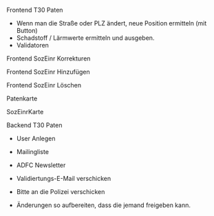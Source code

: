 
Frontend T30 Paten

* Wenn man die Straße oder PLZ ändert, neue Position ermitteln (mit Button)
* Schadstoff / Lärmwerte ermitteln und ausgeben.
* Validatoren

Frontend SozEinr Korrekturen


Frontend SozEinr Hinzufügen


Frontend SozEinr Löschen


Patenkarte

SozEinrKarte




Backend T30 Paten

* User Anlegen
* Mailingliste
* ADFC Newsletter

* Validiertungs-E-Mail verschicken
* Bitte an die Polizei verschicken
* Änderungen so aufbereiten, dass die jemand freigeben kann.
